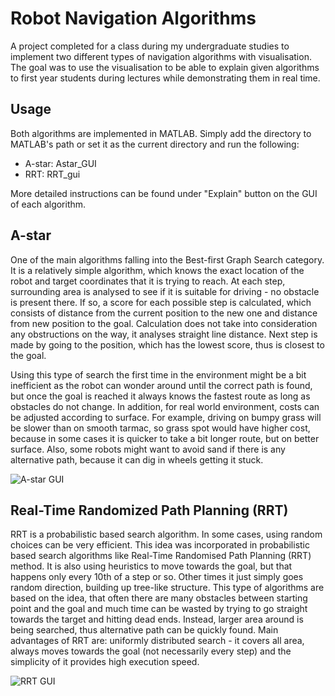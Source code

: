 Robot Navigation Algorithms
===============

A project completed for a class during my undergraduate studies to implement two different 
types of navigation algorithms with visualisation. The goal was to use the visualisation to 
be able to explain given algorithms to first year students during lectures while demonstrating 
them in real time.

## Usage

Both algorithms are implemented in MATLAB. Simply add the directory to MATLAB's path or set it 
as the current directory and run the following:
* A-star: Astar_GUI
* RRT: RRT_gui

More detailed instructions can be found under "Explain" button on the GUI of each algorithm.

## A-star

One of the main algorithms falling into the Best-first Graph Search category. It is a relatively 
simple algorithm, which knows the exact location of the robot and target coordinates that it is 
trying to reach. At each step, surrounding area is analysed to see if it is suitable for 
driving - no obstacle is present there. If so, a score for each possible step is calculated, 
which consists of distance from the current position to the new one and distance from new position 
to the goal. Calculation does not take into consideration any obstructions on the way, it analyses 
straight line distance. Next step is made by going to the position, which has the lowest score, 
thus is closest to the goal.

Using this type of search the first time in the environment might be a bit inefficient as the 
robot can wonder around until the correct path is found, but once the goal is reached it always 
knows the fastest route as long as obstacles do not change. In addition, for real world environment, 
costs can be adjusted according to surface. For example, driving on bumpy grass will be slower than 
on smooth tarmac, so grass spot would have higher cost, because in some cases it is quicker to take 
a bit longer route, but on better surface. Also, some robots might want to avoid sand if there is 
any alternative path, because it can dig in wheels getting it stuck.

![A-star GUI](https://raw.github.com/jmiseikis/RobotNavigation/master/Images/Astar.png)

## Real-Time Randomized Path Planning (RRT)

RRT is a probabilistic based search algorithm. In some cases, using random choices can be very efficient. 
This idea was incorporated in probabilistic based search algorithms like Real-Time Randomised Path 
Planning (RRT) method. It is also using heuristics to move towards the goal, but that happens only 
every 10th of a step or so. Other times it just simply goes random direction, building up tree-like 
structure. This type of algorithms are based on the idea, that often there are many obstacles between 
starting point and the goal and much time can be wasted by trying to go straight towards the target 
and hitting dead ends. Instead, larger area around is being searched, thus alternative path can be 
quickly found. Main advantages of RRT are: uniformly distributed search - it covers all area, always 
moves towards the goal (not necessarily every step) and the simplicity of it provides high execution speed.

![RRT GUI](https://raw.github.com/jmiseikis/RobotNavigation/master/Images/RRT.png)
